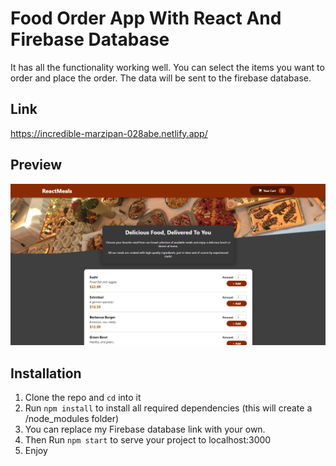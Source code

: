 # Food Order App With React And Firebase Database

It has all the functionality working well. You can select the items you want to order and place the order. The data will be sent to the firebase database.

## Link

https://incredible-marzipan-028abe.netlify.app/

## Preview

![CHEESE!](food.png)

## Installation

1. Clone the repo and `cd` into it
2. Run `npm install` to install all required dependencies (this will create a /node_modules folder)
3. You can replace my Firebase database link with your own.
4. Then Run `npm start` to serve your project to localhost:3000
5. Enjoy
